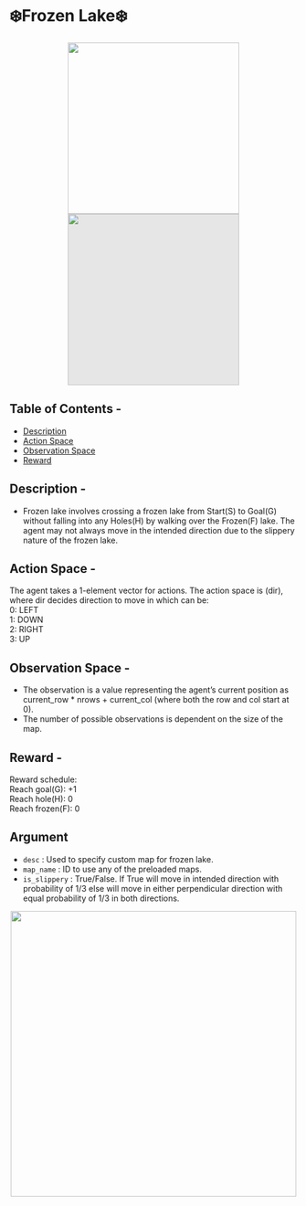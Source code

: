 # ❄️Frozen Lake❄️
<p align="center">
<img src="https://i.imgur.com/4ko049P.png" width="300" height="300">
<img style="display: block;-webkit-user-select: none;margin: auto;background-color: hsl(0, 0%, 90%);" src="https://www.gymlibrary.dev/_images/frozen_lake.gif" width="300" height="300">
</p>

## Table of Contents -
- [Description](#description)
- [Action Space](#action-space)
- [Observation Space](#observation-space)
- [Reward](#reward)

## Description -
* Frozen lake involves crossing a frozen lake from Start(S) to Goal(G) without falling into any Holes(H) by walking over the Frozen(F) lake. The agent may not always move in the intended direction due to the slippery nature of the frozen lake.

## Action Space -
The agent takes a 1-element vector for actions. The action space is (dir), where dir decides direction to move in which can be:<br />
0: LEFT <br />
1: DOWN <br />
2: RIGHT <br />
3: UP <br />

## Observation Space -
* The observation is a value representing the agent’s current position as current_row * nrows + current_col (where both the row and col start at 0).
* The number of possible observations is dependent on the size of the map.

## Reward -
Reward schedule:<br />
Reach goal(G): +1 <br />
Reach hole(H): 0 <br />
Reach frozen(F): 0 <br />

## Argument
* ```desc``` : Used to specify custom map for frozen lake.
* ```map_name``` : ID to use any of the preloaded maps.
* ```is_slippery``` : True/False. If True will move in intended direction with probability of 1/3 else will move in either perpendicular direction with equal probability of 1/3 in both directions.

<p align="center">
<img src="https://i.imgur.com/84VkBoh.gif" width="500" height="500" align="Center">
</p>
